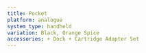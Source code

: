 ```yaml
---
title: Pocket
platform: analogue
system_type: handheld
variation: Black, Orange Spice
accessories: + Dock + Cartridge Adapter Set
---
```

